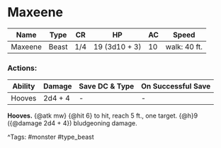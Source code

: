 # Maxeene

| Name | Type | CR | HP | AC | Speed |
|------|------|----|----|----|-------|
| Maxeene | Beast | 1/4 | 19 (3d10 + 3) | 10 | walk: 40 ft. |

### Actions:

| Ability | Damage | Save DC & Type | On Successful Save |
|---------|--------|----------------|--------------------|
| Hooves | 2d4 + 4 | - | - |


**Hooves.** {@atk mw} {@hit 6} to hit, reach 5 ft., one target. {@h}9 ({@damage 2d4 + 4}) bludgeoning damage.

^Tags: #monster #type_beast